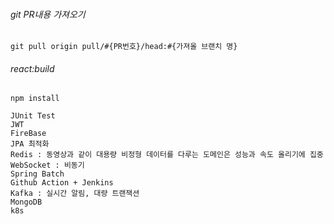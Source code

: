 ###### git PR내용 가져오기
```
git pull origin pull/#{PR번호}/head:#{가져올 브랜치 명}
```
###### react:build
```
npm install
```

```
JUnit Test
JWT
FireBase
JPA 최적화
Redis : 동영상과 같이 대용량 비정형 데이터를 다루는 도메인은 성능과 속도 올리기에 집중
WebSocket : 비동기
Spring Batch
Github Action + Jenkins
Kafka : 실시간 알림, 대량 트랜잭션
MongoDB
k8s
```